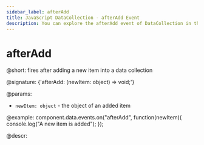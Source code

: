 ```yaml
---
sidebar_label: afterAdd
title: JavaScript DataCollection - afterAdd Event 
description: You can explore the afterAdd event of DataCollection in the documentation of the DHTMLX JavaScript UI library. Browse developer guides and API reference, try out code examples and live demos, and download a free 30-day evaluation version of DHTMLX Suite.
---
```


# afterAdd

@short: fires after adding a new item into a data collection

@signature: {'afterAdd: (newItem: object) => void;'}

@params:
- `newItem: object` - the object of an added item

@example:
component.data.events.on("afterAdd", function(newItem){
    console.log("A new item is added");
});

@descr:

[comment]: # (@relatedapi:data_collection/api/datacollection_beforeadd_event.md)
